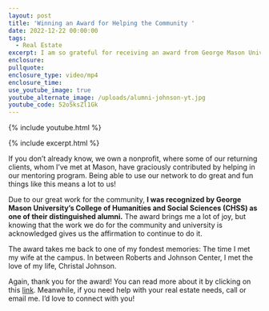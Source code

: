 ```yaml
---
layout: post
title: 'Winning an Award for Helping the Community '
date: 2022-12-22 00:00:00
tags:
  - Real Estate
excerpt: I am so grateful for receiving an award from George Mason University.
enclosure:
pullquote:
enclosure_type: video/mp4
enclosure_time:
use_youtube_image: true
youtube_alternate_image: /uploads/alumni-johnson-yt.jpg
youtube_code: 52o5ksZl1Gk
---
```

{% include youtube.html %}

{% include excerpt.html %}

If you don’t already know, we own a nonprofit, where some of our returning clients, whom I’ve met at Mason, have graciously contributed by helping in our mentoring program. Being able to use our network to do great and fun things like this means a lot to us\!

Due to our great work for the community, **I was recognized by George Mason University’s College of Humanities and Social Sciences (CHSS) as one of their distinguished alumni.** The award brings me a lot of joy, but knowing that the work we do for the community and university is acknowledged gives us the affirmation to continue to do it.&nbsp;

The award takes me back to one of my fondest memories: The time I met my wife at the campus. In between Roberts and Johnson Center, I met the love of my life, Christal Johnson.&nbsp;

Again, thank you for the award\! You can read more about it by clicking on this [link](https://chss.gmu.edu/community-catalyst-award-recipients-2022/chss-distinguished-alumni-african-and-african-american-studies). Meanwhile, if you need help with your real estate needs, call or email me. I’d love to connect with you\!